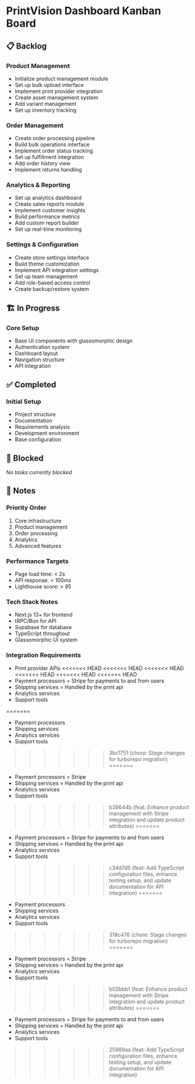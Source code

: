 # PrintVision Dashboard Kanban Board

## 📋 Backlog

### Product Management
- Initialize product management module
- Set up bulk upload interface
- Implement print provider integration
- Create asset management system
- Add variant management
- Set up inventory tracking

### Order Management
- Create order processing pipeline
- Build bulk operations interface
- Implement order status tracking
- Set up fulfillment integration
- Add order history view
- Implement returns handling

### Analytics & Reporting
- Set up analytics dashboard
- Create sales reports module
- Implement customer insights
- Build performance metrics
- Add custom report builder
- Set up real-time monitoring

### Settings & Configuration
- Create store settings interface
- Build theme customization
- Implement API integration settings
- Set up team management
- Add role-based access control
- Create backup/restore system

## 🏗️ In Progress

### Core Setup
- Base UI components with glassomorphic design
- Authentication system
- Dashboard layout
- Navigation structure
- API integration

## ✅ Completed

### Initial Setup
- Project structure
- Documentation
- Requirements analysis
- Development environment
- Base configuration

## 🚫 Blocked

_No tasks currently blocked_

## 📝 Notes

### Priority Order
1. Core infrastructure
2. Product management
3. Order processing
4. Analytics
5. Advanced features

### Performance Targets
- Page load time: < 2s
- API response: < 100ms
- Lighthouse score: > 95

### Tech Stack Notes
- Next.js 13+ for frontend
- tRPC/Bun for API
- Supabase for database
- TypeScript throughout
- Glassomorphic UI system

### Integration Requirements
- Print provider APIs
<<<<<<< HEAD
<<<<<<< HEAD
<<<<<<< HEAD
<<<<<<< HEAD
<<<<<<< HEAD
<<<<<<< HEAD
- Payment processors = Stripe for payments to and from users
- Shipping services = Handled by the print api
- Analytics services 
- Support tools

=======
- Payment processors
- Shipping services
- Analytics services
- Support tools
>>>>>>> 3bc1751 (chore: Stage changes for turborepo migration)
=======
- Payment processors = Stripe
- Shipping services = Handled by the print api
- Analytics services 
- Support tools
>>>>>>> b38644b (feat: Enhance product management with Stripe integration and update product attributes)
=======
- Payment processors = Stripe for payments to and from users
- Shipping services = Handled by the print api
- Analytics services 
- Support tools

>>>>>>> c34d7d5 (feat: Add TypeScript configuration files, enhance testing setup, and update documentation for API integration)
=======
- Payment processors
- Shipping services
- Analytics services
- Support tools
>>>>>>> 318c476 (chore: Stage changes for turborepo migration)
=======
- Payment processors = Stripe
- Shipping services = Handled by the print api
- Analytics services 
- Support tools
>>>>>>> b02bbb1 (feat: Enhance product management with Stripe integration and update product attributes)
=======
- Payment processors = Stripe for payments to and from users
- Shipping services = Handled by the print api
- Analytics services 
- Support tools

>>>>>>> 25869aa (feat: Add TypeScript configuration files, enhance testing setup, and update documentation for API integration)
